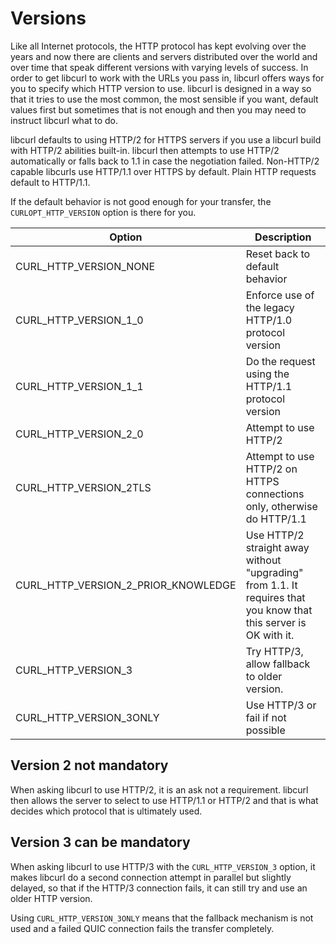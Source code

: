 # Versions

Like all Internet protocols, the HTTP protocol has kept evolving over the
years and now there are clients and servers distributed over the world and
over time that speak different versions with varying levels of success. In
order to get libcurl to work with the URLs you pass in, libcurl offers ways
for you to specify which HTTP version to use. libcurl is designed in a way so
that it tries to use the most common, the most sensible if you want, default
values first but sometimes that is not enough and then you may need to
instruct libcurl what to do.

libcurl defaults to using HTTP/2 for HTTPS servers if you use a libcurl build
with HTTP/2 abilities built-in. libcurl then attempts to use HTTP/2
automatically or falls back to 1.1 in case the negotiation failed. Non-HTTP/2
capable libcurls use HTTP/1.1 over HTTPS by default. Plain HTTP requests
default to HTTP/1.1.

If the default behavior is not good enough for your transfer, the
`CURLOPT_HTTP_VERSION` option is there for you.

| Option                              | Description |
|-------------------------------------|-------------|
| CURL_HTTP_VERSION_NONE              | Reset back to default behavior
| CURL_HTTP_VERSION_1_0               | Enforce use of the legacy HTTP/1.0 protocol version
| CURL_HTTP_VERSION_1_1               | Do the request using the HTTP/1.1 protocol version
| CURL_HTTP_VERSION_2_0               | Attempt to use HTTP/2
| CURL_HTTP_VERSION_2TLS              | Attempt to use HTTP/2 on HTTPS connections only, otherwise do HTTP/1.1
| CURL_HTTP_VERSION_2_PRIOR_KNOWLEDGE | Use HTTP/2 straight away without "upgrading" from 1.1. It requires that you know that this server is OK with it.
| CURL_HTTP_VERSION_3 | Try HTTP/3, allow fallback to older version.
| CURL_HTTP_VERSION_3ONLY | Use HTTP/3 or fail if not possible

## Version 2 not mandatory

When asking libcurl to use HTTP/2, it is an ask not a requirement. libcurl
then allows the server to select to use HTTP/1.1 or HTTP/2 and that is what
decides which protocol that is ultimately used.

## Version 3 can be mandatory

When asking libcurl to use HTTP/3 with the `CURL_HTTP_VERSION_3` option, it
makes libcurl do a second connection attempt in parallel but slightly delayed,
so that if the HTTP/3 connection fails, it can still try and use an older HTTP
version.

Using `CURL_HTTP_VERSION_3ONLY` means that the fallback mechanism is not used
and a failed QUIC connection fails the transfer completely.
